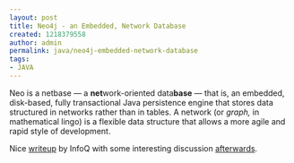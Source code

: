 ```yaml
---
layout: post
title: Neo4j - an Embedded, Network Database
created: 1218379558
author: admin
permalink: java/neo4j-embedded-network-database
tags:
- JAVA
---
```

<p>Neo is a netbase &mdash; a <strong>net</strong>work-oriented  data<strong>base</strong> &mdash; that is, an embedded, disk-based, fully transactional Java persistence engine that stores data structured in networks rather than in tables. A network (or <em>graph,</em> in mathematical lingo) is a  flexible data structure that allows a more agile and rapid style of  development.</p><p>Nice <a href="http://www.infoq.com/news/2008/06/neo4j" onclick="javascript:urchinTracker ('/outgoing/www.infoq.com/news/2008/06/neo4j');">writeup</a> by InfoQ with some interesting discussion <a href="http://www.infoq.com/news/2008/06/neo4j" onclick="javascript:urchinTracker ('/outgoing/www.infoq.com/news/2008/06/neo4j');">afterwards</a>.</p>
